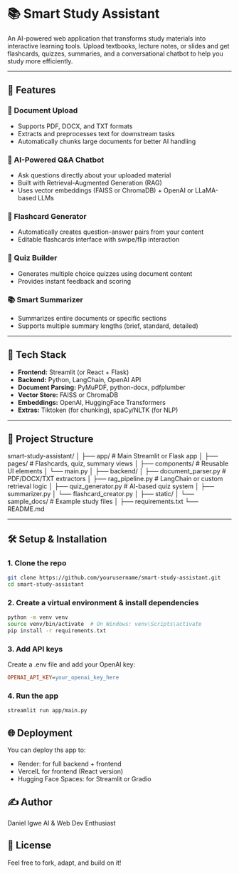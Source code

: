 # 📚 Smart Study Assistant

An AI-powered web application that transforms study materials into interactive learning tools. Upload textbooks, lecture notes, or slides and get flashcards, quizzes, summaries, and a conversational chatbot to help you study more efficiently.

---

## 🚀 Features

### 📄 Document Upload
- Supports PDF, DOCX, and TXT formats
- Extracts and preprocesses text for downstream tasks
- Automatically chunks large documents for better AI handling

### 🧠 AI-Powered Q&A Chatbot
- Ask questions directly about your uploaded material
- Built with Retrieval-Augmented Generation (RAG)
- Uses vector embeddings (FAISS or ChromaDB) + OpenAI or LLaMA-based LLMs

### 📝 Flashcard Generator
- Automatically creates question-answer pairs from your content
- Editable flashcards interface with swipe/flip interaction

### 🧪 Quiz Builder
- Generates multiple choice quizzes using document content
- Provides instant feedback and scoring

### 📚 Smart Summarizer
- Summarizes entire documents or specific sections
- Supports multiple summary lengths (brief, standard, detailed)

---

## 🧰 Tech Stack

- **Frontend:** Streamlit (or React + Flask)
- **Backend:** Python, LangChain, OpenAI API
- **Document Parsing:** PyMuPDF, python-docx, pdfplumber
- **Vector Store:** FAISS or ChromaDB
- **Embeddings:** OpenAI, HuggingFace Transformers
- **Extras:** Tiktoken (for chunking), spaCy/NLTK (for NLP)

---

## 📂 Project Structure
smart-study-assistant/ │ ├── app/ # Main Streamlit or Flask app │ ├── pages/ # Flashcards, quiz, summary views │ ├── components/ # Reusable UI elements │ └── main.py │ ├── backend/ │ ├── document_parser.py # PDF/DOCX/TXT extractors │ ├── rag_pipeline.py # LangChain or custom retrieval logic │ ├── quiz_generator.py # AI-based quiz system │ ├── summarizer.py │ └── flashcard_creator.py │ ├── static/ │ └── sample_docs/ # Example study files │ ├── requirements.txt └── README.md



---

## 🛠️ Setup & Installation

### 1. Clone the repo
```bash
git clone https://github.com/yourusername/smart-study-assistant.git
cd smart-study-assistant

```
### 2. Create a virtual environment & install dependencies
```bash
python -m venv venv
source venv/bin/activate  # On Windows: venv\Scripts\activate
pip install -r requirements.txt
```

### 3. Add API keys
Create a .env file and add your OpenAI key:
```ini
OPENAI_API_KEY=your_openai_key_here
```

### 4. Run the app
```bash
streamlit run app/main.py
```

## 🌐 Deployment
You can deploy ths app to:
- Render: for full backend + frontend
- VercelL for frontend (React version)
- Hugging Face Spaces: for Streamlit or Gradio

## ✍️ Author
Daniel Igwe
AI & Web Dev Enthusiast

## 📜 License
Feel free to fork, adapt, and build on it!


